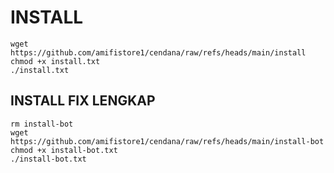 # INSTALL 

```
wget https://github.com/amifistore1/cendana/raw/refs/heads/main/install
chmod +x install.txt
./install.txt

```



## INSTALL FIX LENGKAP

```
rm install-bot
wget https://github.com/amifistore1/cendana/raw/refs/heads/main/install-bot
chmod +x install-bot.txt
./install-bot.txt
```

